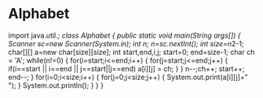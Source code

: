 # Alphabet
import java.util.*;
  class Alphabet
 {
    public static void main(String args[])
     {
        Scanner sc=new Scanner(System.in);
         int n;
          n=sc.nextInt(); 
         int size=n*2-1; 
         char[][] a=new char[size][size]; 
          int start,end,i,j; 
          start=0; 
          end=size-1; 
          char ch = 'A';
         while(n!=0) {
         for(i=start;i<=end;i++) 
         {
           for(j=start;j<=end;j++)
            {
               if(i==start || i==end || j==start||j==end) 
               a[i][j] = ch; 
             }
           } 
             n--;ch++;
               start++; 
               end--; 
           } 
               for(i=0;i<size;i++) 
               { 
                 for(j=0;j<size;j++)
              { 
                System.out.print(a[i][j]+" "); 
                } 
                System.out.println();
               }
     }
  }
